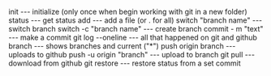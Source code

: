 init --- initialize (only once when begin working with git in a new folder)
status --- get status
add --- add a file (or . for all)
switch "branch name" --- switch branch
switch -c "branch name" --- create branch
commit - m "text" --- make a commit
git log --oneline --- all that happened on git and github
branch --- shows branches and current ("\*")
push origin branch --- uploads to github
push -u origin "branch" --- upload to branch
git pull --- download from github
git restore --- restore status from a set commit
